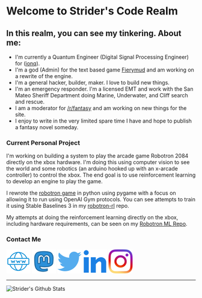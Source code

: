 # Welcome to Strider's Code Realm

## In this realm, you can see my tinkering. About me:

- I'm currently a Quantum Engineer (Digital Signal Processing Engineer) for ([ionq](https://ionq.com/)).
- I'm a god (Admin) for the text based game [Fierymud](https://www.fierymud.org) and am working on a rewrite of the engine.
- I'm a general hacker, builder, maker. I love to build new things.
- I'm an emergency responder. I'm a licensed EMT and work with the San Mateo Sheriff Department doing Marine, Underwater, and Cliff search and rescue.
- I am a moderator for [/r/fantasy](https://www.reddit.com/r/fantasy/) and am working on new things for the site.
- I enjoy to write in the very limited spare time I have and hope to publish a fantasy novel someday.

### Current Personal Project
I'm working on building a system to play the arcade game Robotron 2084 directly on the xbox hardware.  I'm doing this using computer vision to see the world and some robotics (an arduino hooked up with an x-arcade controller) to control the xbox.  The end goal is to use reinforcement learning to develop an engine to play the game.

I rewrote the [robotron game](https://github.com/stridera/robotron-2084) in python using pygame with a focus on allowing it to run using OpenAI Gym protocols.  You can see attempts to train it using Stable Baselines 3 in my [robotron-rl](https://github.com/stridera/robotron-rl) repo.

My attempts at doing the reinforcement learning directly on the xbox, including hardware requirements, can be seen on my [Robotron ML Repo](https://github.com/stridera/robotron).

### Contact Me

[![website](icons/globe_icon.png)][website]
[![mastodon](icons/mastodon_icon.png)][mastodon]
[![twitter](icons/twitter_icon.png)][twitter]
[![linkedin](icons/linkedin_icon.png)][linkedin]
[![instagram](icons/instagram_icon.png)][instagram]

---

<img align="left" alt="Strider's Github Stats" src="https://github-readme-stats.vercel.app/api?username=stridera&show_icons=true&hide_border=true" />

[website]: https://stridera.com
[mastodon]: https://mastodon.social/@striderjones
[twitter]: https://twitter.com/stridera
[linkedin]: https://linkedin.com/in/stridera
[instagram]: https://instagram.com/utaboshi
